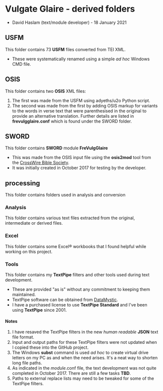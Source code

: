 # Vulgate Glaire - derived folders
* David Haslam (text/module developer) - 18 January 2021
## USFM
This folder contains 73 **USFM** files converted from TEI XML.
* These were systematically renamed using a simple *ad hoc* Windows CMD file.
## OSIS
This folder contains two **OSIS** XML files:
1. The first was made from the USFM using adyeths/u2o Python script.
2. The second was made from the first by adding OSIS markup for variants to the words in verse text that were parenthesised in the original to provide an alternative translation. Further details are listed in **frevulgglaire.conf** which is found under the SWORD folder.
## SWORD
This folder contains **SWORD** module **FreVulgGlaire**
* This was made from the OSIS input file using the **osis2mod** tool from the [CrossWire Bible Society](https://crosswire.org/).
* It was initially created in October 2017 for testing by the developer.
## processing
This folder contains folders used in analysis and conversion
### Analysis
This folder contains various text files extracted from the original, intermediate or derived files.
### Excel
This folder contains some Excel® workbooks that I found helpful while working on this project.
### Tools
This folder contains my **TextPipe** filters and other tools used during text development.
* These are provided "as is" without any commitment to keeping them maintained.
* TextPipe software can be obtained from [DataMystic](https://www.datamystic.com/).
* I have a purchased license to use **TextPipe Standard** and I've been using **TextPipe** since 2001.
#### Notes
1. I have resaved the TextPipe filters in the new *human readable* **JSON** text file format.
2. Input and output paths for these TextPipe filters were not updated when I copied these into the GitHub project.
3. The Windows **subst** command is used *ad hoc* to create virtual drive letters on my PC as and when the need arises. It's a neat way to shorten long file paths.
4. As indicated in the *module*.conf file, the text development was not quite completed in October 2017. There are still a few tasks **TBD**. 
5. Paths to external replace lists may need to be tweaked for some of the TextPipe filters.

